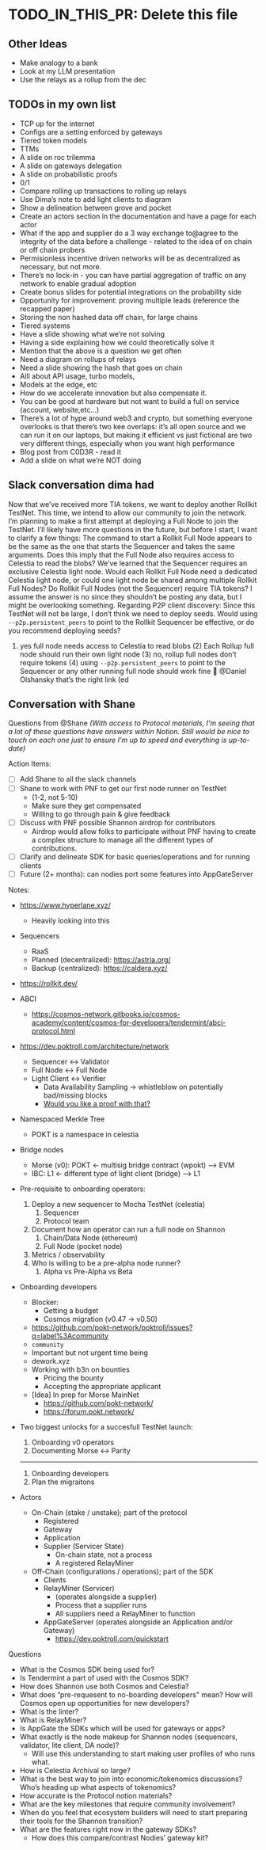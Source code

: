 # TODO_IN_THIS_PR: Delete this file

## Other Ideas

- Make analogy to a bank
- Look at my LLM presentation
- Use the relays as a rollup from the dec

## TODOs in my own list

- TCP up for the internet
- Configs are a setting enforced by gateways
- Tiered token models
- TTMs
- A slide on roc trilemma
- A slide on gateways delegation
- A slide on probabilistic proofs
- 0/1
- Compare rolling up transactions to rolling up relays
- Use Dima’s note to add light clients to diagram
- Show a delineation between grove and pocket
- Create an actors section in the documentation and have a page for each actor
- What if the app and supplier do a 3 way exchange to@agree to the integrity of the data before a challenge - related to the idea of on chain or off chain probers
- Permisionless incentive driven networks will be as decentralized as necessary, but not more.
- There’s no lock-in - you can have partial aggregation of traffic on any network to enable gradual adoption
- Create bonus slides for potential integrations on the probability side
- Opportunity for improvement: proving multiple leads (reference the recapped paper)
- Storing the non hashed data off chain, for large chains
- Tiered systems
- Have a slide showing what we’re not solving
- Having a side explaining how we could theoretically solve it
- Mention that the above is a question we get often
- Need a diagram on rollups of relays
- Need a slide showing the hash that goes on chain
- Alll about API usage, turbo models,
- Models at the edge, etc
- How do we accelerate innovation but also compensate it.
- You can be good at hardware but not want to build a full on service (account, website,etc…)
- There’s a lot of hype around web3 and crypto, but something everyone overlooks is that there’s two kee overlaps: it’s all open source and we can run it on our laptops, but making it efficient vs just fictional are two very different things, especially when you want high performance
- Blog post from C0D3R - read it
- Add a slide on what we’re NOT doing

## Slack conversation dima had

Now that we’ve received more TIA tokens, we want to deploy another Rollkit TestNet. This time, we intend to allow our community to join the network. I’m planning to make a first attempt at deploying a Full Node to join the TestNet. I’ll likely have more questions in the future, but before I start, I want to clarify a few things:
The command to start a Rollkit Full Node appears to be the same as the one that starts the Sequencer and takes the same arguments. Does this imply that the Full Node also requires access to Celestia to read the blobs?
We’ve learned that the Sequencer requires an exclusive Celestia light node. Would each Rollkit Full Node need a dedicated Celestia light node, or could one light node be shared among multiple Rollkit Full Nodes?
Do Rollkit Full Nodes (not the Sequencer) require TIA tokens? I assume the answer is no since they shouldn’t be posting any data, but I might be overlooking something.
Regarding P2P client discovery: Since this TestNet will not be large, I don’t think we need to deploy seeds. Would using `--p2p.persistent_peers` to point to the Rollkit Sequencer be effective, or do you recommend deploying seeds?

1. yes full node needs access to Celestia to read blobs
   (2) Each Rollup full node should run their own light node
   (3) no, rollup full nodes don’t require tokens
   (4) using `--p2p.persistent_peers` to point to the Sequencer or any other running full node should work fine :slightly_smiling_face:
   @Daniel Olshansky
   that’s the right link (ed

## Conversation with Shane

Questions from @Shane _(With access to Protocol materials, I’m seeing that a lot of these questions have answers within Notion. Still would be nice to touch on each one just to ensure I’m up to speed and everything is up-to-date)_

Action Items:

- [ ] Add Shane to all the slack channels
- [ ] Shane to work with PNF to get our first node runner on TestNet
  - (1-2, not 5-10)
  - Make sure they get compensated
  - Willing to go through pain & give feedback
- [ ] Discuss with PNF possible Shannon airdrop for contributors
  - Airdrop would allow folks to participate without PNF having to create a complex structure to manage all the different types of contributions.
- [ ] Clarify and delineate SDK for basic queries/operations and for running clients
- [ ] Future (2+ months): can nodies port some features into AppGateServer

Notes:

- https://www.hyperlane.xyz/
  - Heavily looking into this
- Sequencers
  - RaaS
  - Planned (decentralized): https://astria.org/
  - Backup (centralized): https://caldera.xyz/
- https://rollkit.dev/
- ABCI
  - https://cosmos-network.gitbooks.io/cosmos-academy/content/cosmos-for-developers/tendermint/abci-protocol.html
- https://dev.poktroll.com/architecture/network
  - Sequencer ↔ Validator
  - Full Node ↔ Full Node
  - Light Client ↔ Verifier
    - Data Availability Sampling → whistleblow on potentially bad/missing blocks
    - [Would you like a proof with that?](https://www.notion.so/Would-you-like-a-proof-with-that-8dd05f8ea6274505a3072c9fb4e44898?pvs=21)
- Namespaced Merkle Tree
  - POKT is a namespace in celestia
- Bridge nodes
  - Morse (v0): POKT ← multisig bridge contract (wpokt) —> EVM
  - IBC: L1 ← different type of light client (bridge) —> L1
- Pre-requisite to onboarding operators:
  1. Deploy a new sequencer to Mocha TestNet (celestia)
     1. Sequencer
     2. Protocol team
  2. Document how an operator can run a full node on Shannon
     1. Chain/Data Node (ethereum)
     2. Full Node (pocket node)
  3. Metrics / observability
  4. Who is willing to be a pre-alpha node runner?
     1. Alpha vs Pre-Alpha vs Beta
- Onboarding developers
  - Blocker:
    - Getting a budget
    - Cosmos migration (v0.47 → v0.50)
  - https://github.com/pokt-network/poktroll/issues?q=label%3Acommunity
  - `community`
  - Important but not urgent time being
  - dework.xyz
  - Working with b3n on bounties
    - Pricing the bounty
    - Accepting the appropriate applicant
  - [Idea] In prep for Morse MainNet
    - https://github.com/pokt-network/
    - https://forum.pokt.network/
- Two biggest unlocks for a succesfull TestNet launch:

  1. Onboarding v0 operators
  2. Documenting Morse ↔ Parity

  ***

  1. Onboarding developers
  2. Plan the migraitons

- Actors
  - On-Chain (stake / unstake); part of the protocol
    - Registered
    - Gateway
    - Application
    - Supplier (Servicer State)
      - On-chain state, not a process
      - A registered RelayMiner
  - Off-Chain (configurations / operations); part of the SDK
    - Clients
    - RelayMiner (Servicer)
      - (operates alongside a supplier)
      - Process that a supplier runs
      - All suppliers need a RelayMiner to function
    - AppGateServer (operates alongside an Application and/or Gateway)
      - https://dev.poktroll.com/quickstart

Questions

- What is the Cosmos SDK being used for?
- Is Tendermint a part of used with the Cosmos SDK?
- How does Shannon use both Cosmos and Celestia?
- What does “pre-requesent to no-boarding developers" mean? How will Cosmos open up opportunities for new developers?
- What is the linter?
- What is RelayMiner?
- Is AppGate the SDKs which will be used for gateways or apps?
- What exactly is the node makeup for Shannon nodes (sequencers, validator, lite client, DA node)?
  - Will use this understanding to start making user profiles of who runs what.
- How is Celestia Archival so large?
- What is the best way to join into economic/tokenomics discussions? Who’s heading up what aspects of tokenomics?
- How accurate is the Protocol notion materials?
- What are the key milestones that require community involvement?
- When do you feel that ecosystem builders will need to start preparing their tools for the Shannon transition?
- What are the features right now in the gateway SDKs?
  - How does this compare/contrast Nodies’ gateway kit?
